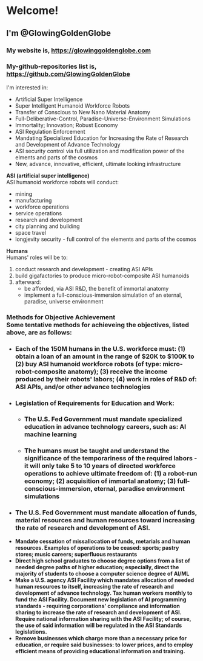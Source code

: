 <h1>Welcome!</h1>
<h2>I'm @GlowingGoldenGlobe</h2>
<h3>My website is, <a href="https://glowinggoldenglobe.com" location="_blank" >https://glowinggoldenglobe.com</a></h3>
<h3>My-github-repositories list is, <a href="https://github.com/GlowingGoldenGlobe" location="_top" >https://github.com/GlowingGoldenGlobe</a></h3>
<p>
I'm interested in: 
</p>
<ul>
  <li>Artificial Super Intelligence</li>
  <li>Super Intelligent Humanoid Workforce Robots</li>
  <li>Transfer of Conscious to New Nano Material Anatomy</li>
  <li>Full-Deliberative-Control, Paradise-Universe-Environment Simulations</li>
  <li>Immortality; Innovation; Robust Economy</li>
  <li>ASI Regulation Enforcement</li>
  <li>Mandating Specialized Education for Increasing the Rate of Research and Development of Advance Technology</li>
  <li>ASI security control via full utilization and modification power of the elments and parts of the cosmos</li>
  <li>New, advance, innovative, efficient, ultimate looking infrastructure</li>
</ul>
<p>
  <b>ASI (artificial super intelligence)</b>
  <br>
  ASI humanoid workforce robots will conduct:
</p>
<ul>
  <li>mining</li>
  <li>manufacturing</li>
  <li>workforce operations</li>
  <li>service operations</li>
  <li>research and development</li>
  <li>city planning and building</li>
  <li>space travel</li>
  <li>longjevity security - full control of the elements and parts of the cosmos</li>
</ul>
<p>
  <b>Humans</b>
  <br>
  Humans' roles will be to:
</p>
<ol>
  <li>conduct research and development - creating ASI APIs</li>
  <li>build gigafactories to produce micro-robot-composite ASI humanoids</li>
  <li>afterward:<ul>
    <li>be afforded, via ASI R&D, the benefit of immortal anatomy</li>
  <li>implement a full-conscious-immersion simulation of an eternal, paradise, universe environment</li>
    </ul></li>
</ol>
<b>
<h3>
  Methods for Objective Achievement
  <br>
  Some tentative methods for achieveing the objectives, listed above, are as follows:
</h3>
<ul>
  <li><h3>Each of the 150M humans in the U.S. workforce must: (1) obtain a loan of an amount in the range of $20K to $100K to (2) buy ASI humanoid workforce robots (of type: micro-robot-composite anatomy); (3) receive the income produced by their robots' labors; (4) work in roles of R&D of: ASI APIs, and/or other advance technologies</h3></li>
  <li><h3>Legislation of Requirements for Education and Work:</h3><ul>
    <li><h3>The U.S. Fed Government must mandate specialized education in advance technology careers, such as: AI machine learning</h3></li>
  <li><h3>The humans must be taught and understand the significance of the temporariness of the required labors - it will only take 5 to 10 years of directed workforce operations to achieve ultimate freedom of: (1) a robot-run economy; (2) acquisition of immortal anatomy; (3) full-conscious-immersion, eternal, paradise environment simulations</h3></li>
    </ul></li>
  <li><h3>The U.S. Fed Government must mandate allocation of funds, material resources and human resources toward increasing the rate of research and development of ASI.</h3></li>
  <li>Mandate cessation of missallocation of funds, metarials and human resources. Examples of operations to be ceased: sports; pastry stores; music careers; superfluous restaurants</li>
  <li>Direct high school graduates to choose degree options from a list of needed degree paths of higher education; especially, direct the majority of students to choose a computer science degree of AI/ML</li>
  <li>Make a U.S. agency ASI Facility which mandates allocation of needed human resources to itself, increasing the rate of research and development of advance technology. Tax human workers monthly to fund the ASI Facility. Document new legislation of AI programming standards - requiring corporations' compliance and information sharing to increase the rate of research and development of ASI. Require national information sharing with the ASI Facility; of course, the use of said information will be regulated in the ASI Standards legislations. </li>
  <li>Remove businesses which charge more than a necessary price for education, or require said businesses: to lower prices, and to employ efficient means of providing educational information and training.</li>
</ul>
</b>
